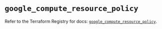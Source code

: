 # `google_compute_resource_policy`

Refer to the Terraform Registry for docs: [`google_compute_resource_policy`](https://registry.terraform.io/providers/hashicorp/google/6.11.1/docs/resources/compute_resource_policy).
